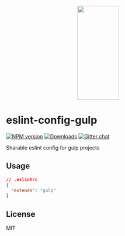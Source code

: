 <p align="center">
  <a href="http://gulpjs.com">
    <img height="257" width="114" src="https://raw.githubusercontent.com/gulpjs/artwork/master/gulp-2x.png">
  </a>
</p>

# eslint-config-gulp

[![NPM version][npm-image]][npm-url] [![Downloads][downloads-image]][npm-url] [![Gitter chat][gitter-image]][gitter-url]

Sharable eslint config for gulp projects

## Usage

```json
// .eslintrc
{
  "extends": "gulp"
}
```

## License

MIT

[downloads-image]: http://img.shields.io/npm/dm/eslint-config-gulp.svg
[npm-url]: https://npmjs.org/package/eslint-config-gulp
[npm-image]: http://img.shields.io/npm/v/eslint-config-gulp.svg

[gitter-url]: https://gitter.im/gulpjs/gulp
[gitter-image]: https://badges.gitter.im/gulpjs/gulp.png
